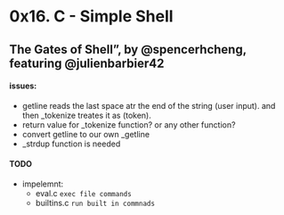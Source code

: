 # 0x16. C - Simple Shell
## The Gates of Shell”, by @spencerhcheng, featuring @julienbarbier42

#### issues:
- getline reads the last space atr the end of the string (user input).
	and then _tokenize treates it as (token).
- return value for _tokenize function? or any other function?
- convert getline to our own _getline
- _strdup function is needed

#### TODO
- impelemnt:
	- eval.c `exec file commands`
	- builtins.c `run built in commnads`
